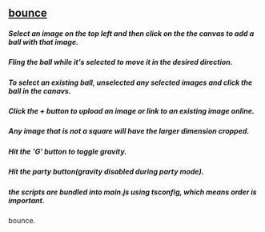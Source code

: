 ## [bounce](https://seegg.github.io/bounce/)
##### Select an image on the top left and then click on the the canvas to add a ball with that image.

##### Fling the ball while it's selected to move it in the desired direction.

##### To select an existing ball, unselected any selected images and click the ball in the canavs.

##### Click the + button to upload an image or link to an existing image online.

##### Any image that is not a square will have the larger dimension cropped.

##### Hit the 'G' button to toggle gravity.

##### Hit the party button(gravity disabled during party mode).

##### the scripts are bundled into main.js using tsconfig, which means order is important.

bounce.
